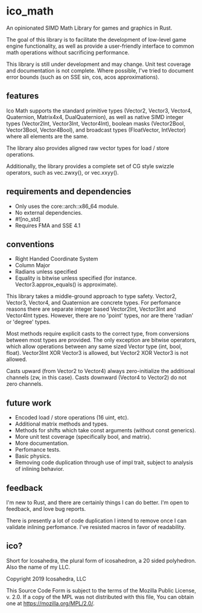 # ico_math
An opinionated SIMD Math Library for games and graphics in Rust.

The goal of this library is to facilitate the development of low-level game engine functionality, as well as provide a user-friendly interface to common math operations without sacrificing performance.

This library is still under development and may change.  Unit test coverage and documentation is not complete.  Where possible, I've tried to document error bounds (such as on SSE sin, cos, acos approximations).

## features
Ico Math supports the standard primitive types (Vector2, Vector3, Vector4, Quaternion, Matrix4x4, DualQuaternion), as well as native SIMD integer types (Vector2Int, Vector3Int, Vector4Int), boolean masks (Vector2Bool, Vector3Bool, Vector4Bool), and broadcast types (FloatVector, IntVector) where all elements are the same.

The library also provides aligned raw vector types for load / store operations.

Additionally, the library provides a complete set of CG style swizzle operators, such as vec.zwxy(), or vec.xxyy().

## requirements and dependencies

- Only uses the core::arch::x86_64 module.
- No external dependencies.
- #![no_std]
- Requires FMA and SSE 4.1

## conventions

- Right Handed Coordinate System
- Column Major
- Radians unless specified
- Equality is bitwise unless specified (for instance. Vector3.approx_equals() is approximate).

This library takes a middle-ground approach to type safety.  Vector2, Vector3, Vector4, and Quaternion are concrete types.  For perfomance reasons there are separate integer based Vector2Int, Vector3Int and Vector4Int types.  However, there are no 'point' types, nor are there 'radian' or 'degree' types.

Most methods require explicit casts to the correct type, from conversions between most types are provided.  The only exception are bitwise operators, which allow operations between any same sized Vector type (int, bool, float).  Vector3Int XOR Vector3 is allowed, but Vector2 XOR Vector3 is not allowed.

Casts upward (from Vector2 to Vector4) always zero-initialize the additional channels (zw, in this case). Casts downward (Vector4 to Vector2) do not zero channels. 

## future work

- Encoded load / store operations (16 uint, etc).
- Additional matrix methods and types.
- Methods for shifts which take const arguments (without const generics).
- More unit test coverage (specifically bool, and matrix).
- More documentation.
- Perfomance tests.
- Basic physics.
- Removing code duplication through use of impl trait, subject to analysis of inlining behavior.

## feedback

I'm new to Rust, and there are certainly things I can do better.
I'm open to feedback, and love bug reports.  

There is presently a lot of code duplication I intend to remove once I can validate inlining perfomance.  I've resisted macros in favor of readability.

## ico?
Short for Icosahedra, the plural form of icosahedron, a 20 sided polyhedron.  Also the name of my LLC.

Copyright 2019 Icosahedra, LLC

This Source Code Form is subject to the terms of the Mozilla Public
License, v. 2.0. If a copy of the MPL was not distributed with this
file, You can obtain one at https://mozilla.org/MPL/2.0/.
